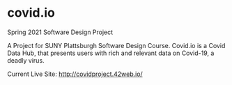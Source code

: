 # covid.io
Spring 2021 Software Design Project

A Project for SUNY Plattsburgh Software Design Course.
Covid.io is a Covid Data Hub, that presents users with rich and relevant data on Covid-19, a deadly virus.

Current Live Site:
http://covidproject.42web.io/
